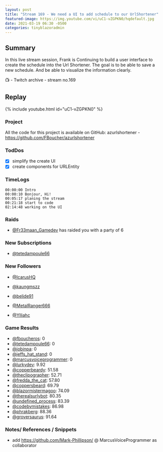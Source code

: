 ```yaml
---
layout: post
title: "Stream 169 - We need a UI to add schedule to our UrlShortener"
featured-image: https://img.youtube.com/vi/uC1-vZGPKN0/hqdefault.jpg
date: 2021-03-19 06:30 -0500
categories: tinyblazoradmin
---
```


## Summary

In this live stream session, Frank is Continuing to build a user interface to create the schedule into the Url Shortener. The goal is to be able to save a new schedule. And be able to visualize the information clearly.

📺 - Twitch archive - stream no.169

## Replay

{% include youtube.html id="uC1-vZGPKN0" %}
<br/><!--more-->


### Project

All the code for this project is available on GitHub: azurlshortener - https://github.com/FBoucher/azurlshortener

### TodDos

- [X] simplify the create UI
- [X] create components for URLEntity

### TimeLogs

    00:00:00 Intro
    00:00:10 Bonjour, Hi!
    00:05:17 planing the stream
    00:21:18 start to code
    02:14:48 working on the UI

### Raids

- [@Fr33maan_Gamedev](https://www.twitch.tv/Fr33maan_Gamedev) has raided you with a party of 6

### New Subscriptions

- [@tetedampoule66](https://www.twitch.tv/tetedampoule66)

### New Followers

- [@IcarusHQ](https://www.twitch.tv/IcarusHQ)
- [@kaungmszz](https://www.twitch.tv/kaungmszz)

- [@belide91](https://www.twitch.tv/belide91)
- [@MetalRanger666](https://www.twitch.tv/MetalRanger666)
- [@Ylliahc](https://www.twitch.tv/Ylliahc)


### Game Results

- [@fboucheros](https://www.twitch.tv/fboucheros): 0
- [@tetedampoule66](https://www.twitch.tv/tetedampoule66): 0
- [@jobinpa](https://www.twitch.tv/jobinpa): 0
- [@jeffs_hat_stand](https://www.twitch.tv/jeffs_hat_stand): 0
- [@marcusvoiceprogrammer](https://www.twitch.tv/marcusvoiceprogrammer): 0
- [@lurkydev](https://www.twitch.tv/lurkydev): 9.92
- [@copperbeardy](https://www.twitch.tv/copperbeardy): 51.58
- [@theclipographer](https://www.twitch.tv/theclipographer): 52.71
- [@fredda_the_cat](https://www.twitch.tv/fredda_the_cat): 57.80
- [@coppersbeard](https://www.twitch.tv/coppersbeard): 69.79
- [@blazormistermagoo](https://www.twitch.tv/blazormistermagoo): 74.09
- [@therealsurlybot](https://www.twitch.tv/therealsurlybot): 80.35
- [@undefined_process](https://www.twitch.tv/undefined_process): 83.39
- [@codebymistakes](https://www.twitch.tv/codebymistakes): 86.98
- [@phrakberg](https://www.twitch.tv/phrakberg): 88.36
- [@groversaurus](https://www.twitch.tv/groversaurus): 91.64

### Notes/ References / Snippets

- add https://github.com/Mark-Phillipson/ @ MarcusVoiceProgrammer as collaborator


